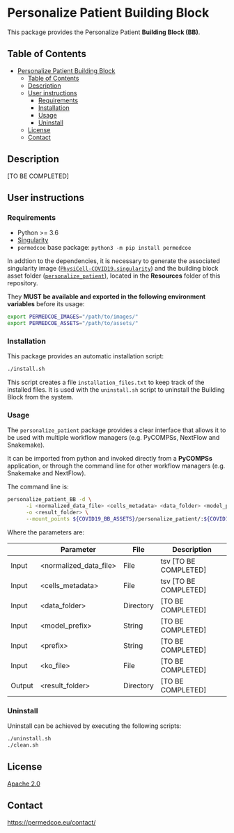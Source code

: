 # Personalize Patient Building Block

This package provides the Personalize Patient **Building Block (BB)**.

## Table of Contents

- [Personalize Patient Building Block](#personalize-patient-building-block)
  - [Table of Contents](#table-of-contents)
  - [Description](#description)
  - [User instructions](#user-instructions)
    - [Requirements](#requirements)
    - [Installation](#installation)
    - [Usage](#usage)
    - [Uninstall](#uninstall)
  - [License](#license)
  - [Contact](#contact)

## Description

[TO BE COMPLETED]

## User instructions

### Requirements

- Python >= 3.6
- [Singularity](https://singularity.lbl.gov/docs-installation)
- `permedcoe` base package: `python3 -m pip install permedcoe`

In addtion to the dependencies, it is necessary to generate the associated
singularity image ([`PhysiCell-COVID19.singularity`](../Resources/images/PhysiCell-COVID19.singularity))
and the building block asset folder ([`personalize_patient`](../Resources/assets/personalize_patient)),
located in the **Resources** folder of this repository.

They **MUST be available and exported in the following environment variables**
before its usage:

```bash
export PERMEDCOE_IMAGES="/path/to/images/"
export PERMEDCOE_ASSETS="/path/to/assets/"
```

### Installation

This package provides an automatic installation script:

```bash
./install.sh
```

This script creates a file `installation_files.txt` to keep track of the
installed files.
It is used with the `uninstall.sh` script to uninstall the Building Block
from the system.

### Usage

The `personalize_patient` package provides a clear interface that allows
it to be used with multiple workflow managers (e.g. PyCOMPSs, NextFlow and
Snakemake).

It can be imported from python and invoked directly from a **PyCOMPSs**
application, or through the command line for other workflow managers
(e.g. Snakemake and NextFlow).

The command line is:

```bash
personalize_patient_BB -d \
      -i <normalized_data_file> <cells_metadata> <data_folder> <model_prefix> <prefix> <ko_file> \
      -o <result_folder> \
      --mount_points ${COVID19_BB_ASSETS}/personalize_patient/:${COVID19_BB_ASSETS}/personalize_patient/,<data_folder>:<data_folder>
```

Where the parameters are:

|        | Parameter               | File      | Description                                             |
|--------|-------------------------|-----------|---------------------------------------------------------|
| Input  | \<normalized_data_file> | File      | tsv [TO BE COMPLETED]                                   |
| Input  | \<cells_metadata>       | File      | tsv [TO BE COMPLETED]                                   |
| Input  | \<data_folder>          | Directory | [TO BE COMPLETED]                                       |
| Input  | \<model_prefix>         | String    | [TO BE COMPLETED]                                       |
| Input  | \<prefix>               | String    | [TO BE COMPLETED]                                       |
| Input  | \<ko_file>              | File      | [TO BE COMPLETED]                                       |
| Output | \<result_folder>        | Directory | [TO BE COMPLETED]                                       |

### Uninstall

Uninstall can be achieved by executing the following scripts:

```bash
./uninstall.sh
./clean.sh
```

## License

[Apache 2.0](https://www.apache.org/licenses/LICENSE-2.0)

## Contact

<https://permedcoe.eu/contact/>
